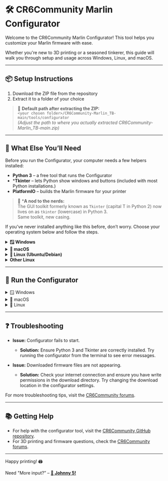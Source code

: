 # 🛠️ CR6Community Marlin Configurator

Welcome to the CR6Community Marlin Configurator! This tool helps you customize your Marlin firmware with ease.  

Whether you're new to 3D printing or a seasoned tinkerer, this guide will walk you through setup and usage across Windows, Linux, and macOS.

---

## 📦 Setup Instructions

1. Download the ZIP file from the repository
2. Extract it to a folder of your choice

> 📁 **Default path after extracting the ZIP:**  
> `<your chosen folder>/CR6Community-Marlin_TB-main/tools/configurator`  
> *(Adjust the path to where you actually extracted CR6Community-Marlin_TB-main.zip)*

---
## 🧰 What Else You’ll Need
Before you run the Configurator, your computer needs a few helpers installed:
- **Python 3** – a free tool that runs the Configurator
- ***Tkinter** – lets Python show windows and buttons (included with most Python installations.)
- **PlatformIO** – builds the Marlin firmware for your printer
> 🧠 ***A nod to the nerds:**  
> The GUI toolkit formerly known as `Tkinter` (capital T in Python 2) now lives on as `tkinter` (lowercase) in Python 3.  
> Same toolkit, new casing.

If you’ve never installed anything like this before, don’t worry. Choose your operating system below and follow the steps.


<details>
<summary><strong>🪟 Windows</strong></summary>


### Step-by-step Instructions
1. Download Python 3 from the [official website](https://www.python.org/downloads/).
2. Run the installer.  **Important:** On the first screen, check the box that says "Add Python to PATH".
3. Proceed with the installation. On the "Optional Features" screen, ensure that "tcl/tk and IDLE" is selected (this installs Tkinter).
4. After installation, open the Command Prompt (Windows+R, type cmd) and type this into the Command window:
   ```sh
   python --version
   ```
   You should see a confirmation appear in the Command Window showing the version of python that is now installed.

   Now type:
   ```sh
   python -m tkinter
   ```
   If a small window appears, Tkinter is working. If you get an error, rerun the installer and make sure "tcl/tk and IDLE" is checked.

5. (Optional) If you use VS Code, install the Python extension for best experience.

### Troubleshooting
- If you see `ImportError: No module named '_tkinter'`, rerun the Python installer and select "Modify", then ensure "tcl/tk and IDLE" is checked.
- If `python` is not recognized, you may need to add Python to your PATH manually or use `py` instead of `python`.

</details>

<details>
<summary><strong>🍏 macOS</strong></summary>

### Prerequisites
- Python 3 (pre-installed on most recent macOS versions)
- Tkinter (included with Python)

### Step-by-step Instructions
1. Open Terminal.
2. Check your Python version:
   ```sh
   python3 --version
   python3 -m tkinter
   ```
   If a small window appears, Tkinter is working. If not, install Python 3 from [python.org](https://www.python.org/downloads/).
3. If you use Homebrew, you can also install Python 3 with:
   ```sh
   brew install python3
   ```

### Troubleshooting
- If you see `ModuleNotFoundError: No module named 'tkinter'`, try reinstalling Python from python.org, as some Homebrew builds may lack Tkinter.

</details>

<details>
<summary><strong>🐧 Linux (Ubuntu/Debian)</strong></summary>

### Prerequisites
- Python 3
- Tkinter (may require separate package)

### Step-by-step Instructions
1. Open Terminal.
2. Update your package list:
   ```sh
   sudo apt update
   ```
3. Install Python 3 and Tkinter:
   ```sh
   sudo apt install python3 python3-tk
   ```
4. Check installation:
   ```sh
   python3 --version
   python3 -m tkinter
   ```
   If a small window appears, Tkinter is working.

### Troubleshooting
- If you see `ModuleNotFoundError: No module named 'tkinter'`, make sure you installed `python3-tk`.
- On other distributions, the package name may be `tk` or `tkinter`.

</details>

<details>
<summary><strong>Other Linux</strong></summary>

- Use your package manager to install Python 3 and Tkinter. For example, on Fedora:
  ```sh
  sudo dnf install python3 python3-tkinter
  ```
- On Arch Linux:
  ```sh
  sudo pacman -S python tk
  ```
- Always check with:
  ```sh
  python3 -m tkinter
  ```

</details>

---

## 🚀 Run the Configurator

<details>
<summary>🪟 Windows</summary>

**🟢 Option 1: Using the Terminal**

1. Press `Windows + R`, type `cmd`, and press Enter  
2. In the terminal window, type:
   ```sh
   cd "<your chosen folder>\CR6Community-Marlin_TB-main\tools\configurator"
   python -m configurator
   ```
3. Follow the on-screen instructions to select your firmware version and configuration options.
4. Once configured, download the customized firmware files.

**🟢 Option 2: Using the File Explorer**

1. Open File Explorer and navigate to the configurator folder:
   `<your chosen folder>\CR6Community-Marlin_TB-main\tools\configurator`
2. Double-click on `configurator.py` to run the tool.
3. Follow the on-screen instructions to select your firmware version and configuration options.
4. Once configured, download the customized firmware files.

</details>

<details>
<summary>🍏 macOS</summary>

**🟢 Option 1: Using the Terminal**

1. Open the Terminal application.
2. In the terminal window, type:
   ```sh
   cd "<your chosen folder>/CR6Community-Marlin_TB-main/tools/configurator"
   python3 -m configurator
   ```
3. Follow the on-screen instructions to select your firmware version and configuration options.
4. Once configured, download the customized firmware files.

**🟢 Option 2: Using the Finder**

1. Open Finder and navigate to the configurator folder:
   `<your chosen folder>/CR6Community-Marlin_TB-main/tools/configurator`
2. Double-click on `configurator.py` to run the tool.
3. Follow the on-screen instructions to select your firmware version and configuration options.
4. Once configured, download the customized firmware files.

</details>

<details>
<summary>🐧 Linux</summary>

**🟢 Option 1: Using the Terminal**

1. Open a terminal window.
2. In the terminal, type:
   ```sh
   cd "<your chosen folder>/CR6Community-Marlin_TB-main/tools/configurator"
   python3 -m configurator
   ```
3. Follow the on-screen instructions to select your firmware version and configuration options.
4. Once configured, download the customized firmware files.

**🟢 Option 2: Using the File Manager**

1. Open your file manager and navigate to the configurator folder:
   `<your chosen folder>/CR6Community-Marlin_TB-main/tools/configurator`
2. Double-click on `configurator.py` to run the tool.
3. Follow the on-screen instructions to select your firmware version and configuration options.
4. Once configured, download the customized firmware files.

</details>

---

## ❓ Troubleshooting

- **Issue:** Configurator fails to start.
  - **Solution:** Ensure Python 3 and Tkinter are correctly installed. Try running the configurator from the terminal to see error messages.

- **Issue:** Downloaded firmware files are not appearing.
  - **Solution:** Check your internet connection and ensure you have write permissions in the download directory. Try changing the download location in the configurator settings.

For more troubleshooting tips, visit the [CR6Community forums](https://community.cr6.com).

---

## 📚 Getting Help

- For help with the configurator tool, visit the [CR6Community GitHub repository](https://github.com/CR6Community/CR6Community-Marlin_TB/issues).
- For 3D printing and firmware questions, check the [CR6Community forums](https://community.cr6.com).

---

Happy printing! 🖨️


Need "More input?” – <a href="./README_tldr-not.md" title="Input overload initiated!">🤖 <strong>Johnny 5!</strong></a>